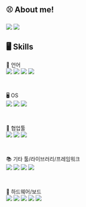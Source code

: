 ## ⚾ About me!

<p>
  <!-- Tistory -->
  <a href="https://justdoit-coding.tistory.com/"><img src="https://img.shields.io/badge/Tech Blog-000000?style=flat-square&logo=tistory&logoColor=white"/></a>
  <!-- LinkedIn -->
  <a href="https://www.linkedin.com/feed/"><img src="https://img.shields.io/badge/LinkedIn-0A66C2?style=flat-square&logo=linkedin&logoColor=white"/></a>
  <!-- Notion -->
</p>

<!--
## 🎙️ Video

## 📋 Projects & Research
학교 플젝
CRC

## 🏆 Awards

## ⭐ boot camp

## 📝 Papers
타겟 드론
이온풍

-->

## 🖥️ Skills


📝 언어  
<a href="#"><img src="https://img.shields.io/badge/Python-3776AB?style=for-the-badge&logo=python&logoColor=white"/></a>
<a href="#"><img src="https://img.shields.io/badge/C-00599C?style=for-the-badge&logo=c&logoColor=white"/></a>
<a href="#"><img src="https://img.shields.io/badge/C++-00599C?style=for-the-badge&logo=c%2B%2B&logoColor=white"/></a>
<a href="#"><img src="https://img.shields.io/badge/MATLAB-0076A8?style=for-the-badge&logo=mathworks&logoColor=white"/></a>

<br>

🖥️ OS  
<a href="#"><img src="https://img.shields.io/badge/Linux-FCC624?style=for-the-badge&logo=linux&logoColor=black"/></a>
<a href="#"><img src="https://img.shields.io/badge/Windows-0078D6?style=for-the-badge&logo=windows&logoColor=white"/></a>
<a href="#"><img src="https://img.shields.io/badge/WSL-0a97f5?style=for-the-badge&logo=linux&logoColor=white"/></a>

<br>

🤝 협업툴  
<a href="#"><img src="https://img.shields.io/badge/Git-F05032?style=for-the-badge&logo=git&logoColor=white"/></a>
<a href="#"><img src="https://img.shields.io/badge/Jira-0052CC?style=for-the-badge&logo=jira&logoColor=white"/></a>
<a href="#"><img src="https://img.shields.io/badge/Confluence-172B4D?style=for-the-badge&logo=confluence&logoColor=white"/></a>

<br>

📚 기타 툴/라이브러리/프레임워크  
<a href="#"><img src="https://img.shields.io/badge/Simulink-EE5C22?style=for-the-badge&logo=mathworks&logoColor=white"/></a>
<a href="#"><img src="https://img.shields.io/badge/OrCAD-ED1C24?style=for-the-badge&logoColor=white"/></a>
<a href="#"><img src="https://img.shields.io/badge/SLAM-0Cc7b7?style=for-the-badge&logo=semantic-release&logoColor=white"/></a>
<a href="#"><img src="https://img.shields.io/badge/ROS-22314E?style=for-the-badge&logo=ros&logoColor=white"/></a>

<br>

🔧 하드웨어/보드  
<a href="#"><img src="https://img.shields.io/badge/Arduino-00979D?style=for-the-badge&logo=arduino&logoColor=white"/></a>
<a href="#"><img src="https://img.shields.io/badge/Raspberry%20Pi-A22846?style=for-the-badge&logo=raspberrypi&logoColor=white"/></a>
<a href="#"><img src="https://img.shields.io/badge/Infineon%20TC3XX-009999?style=for-the-badge&logo=infineon&logoColor=white"/></a>
<a href="#"><img src="https://img.shields.io/badge/STM32-03234B?style=for-the-badge&logo=stmicroelectronics&logoColor=white"/></a>
<a href="#"><img src="https://img.shields.io/badge/Jetson%20Nano-76B900?style=for-the-badge&logo=nvidia&logoColor=white"/></a>

